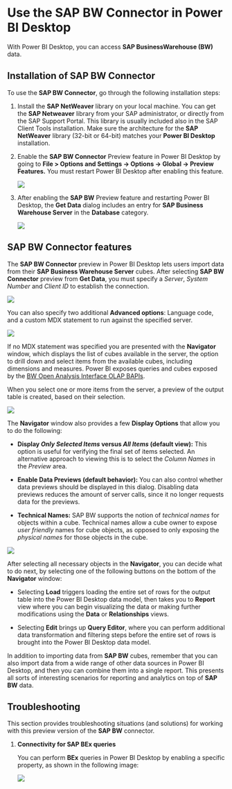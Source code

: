 <properties
   pageTitle="Use the SAP BW Connector in Power BI Desktop"
   description="Use the SAP BW Connector in Power BI Desktop"
   services="powerbi"
   documentationCenter=""
   authors="davidiseminger"
   manager="mblythe"
   backup=""
   editor=""
   tags=""
   qualityFocus="no"
   qualityDate=""/>

<tags
   ms.service="powerbi"
   ms.devlang="NA"
   ms.topic="article"
   ms.tgt_pltfrm="NA"
   ms.workload="powerbi"
   ms.date="08/25/2016"
   ms.author="davidi"/>

# Use the SAP BW Connector in Power BI Desktop

With Power BI Desktop, you can access **SAP BusinessWarehouse (BW)** data.

## Installation of SAP BW Connector

To use the **SAP BW Connector**, go through the following installation steps:

1.  Install the **SAP NetWeaver** library on your local machine. You can get the **SAP Netweaver** library from your SAP administrator, or directly from the SAP Support Portal. This library is usually included also in the SAP Client Tools installation. Make sure the architecture for the **SAP NetWeaver** library (32-bit or 64-bit) matches your **Power BI Desktop** installation.

2.  Enable the **SAP BW Connector** Preview feature in Power BI Desktop by going to **File > Options and Settings -> Options -> Global -> Preview Features.** You must restart Power BI Desktop after enabling this feature.

    ![](media/powerbi-desktop-sap-bw-connector/SAP_BW_1a.png)

3.  After enabling the **SAP BW** Preview feature and restarting Power BI Desktop, the **Get Data** dialog includes an entry for **SAP Business Warehouse Server** in the **Database** category.

    ![](media/powerbi-desktop-sap-bw-connector/SAP_BW_2a.png)


## SAP BW Connector features

The **SAP BW Connector** preview in Power BI Desktop lets users import data from their **SAP Business Warehouse Server** cubes. After selecting **SAP BW Connector** preview from **Get Data**, you must specify a *Server*, *System Number* and *Client ID* to establish the connection.

![](media/powerbi-desktop-sap-bw-connector/SAP_BW_3a.png)

You can also specify two additional **Advanced options**: Language code, and a custom MDX statement to run against the specified server.

![](media/powerbi-desktop-sap-bw-connector/SAP_BW_4a.png)

If no MDX statement was specified you are presented with the **Navigator** window, which displays the list of cubes available in the server, the option to drill down and select items from the available cubes, including dimensions and measures. Power BI exposes queries and cubes exposed by the [BW Open Analysis Interface OLAP BAPIs](https://help.sap.com/saphelp_nw70/helpdata/en/d9/ed8c3c59021315e10000000a114084/content.htm).

When you select one or more items from the server, a preview of the output table is created, based on their selection.

![](media/powerbi-desktop-sap-bw-connector/SAP_BW_5.png)

The **Navigator** window also provides a few **Display Options** that allow you to do the following:

-	**Display *Only Selected Items* versus *All Items* (default view):** This option is useful for verifying the final set of items selected. An alternative approach to viewing this is to select the *Column Names* in the *Preview* area.

-	**Enable Data Previews (default behavior):** You can also control whether data previews should be displayed in this dialog. Disabling data previews reduces the amount of server calls, since it no longer requests data for the previews.

-	**Technical Names:** SAP BW supports the notion of *technical names* for objects within a cube. Technical names allow a cube owner to expose *user friendly* names for cube objects, as opposed to only exposing the *physical names* for those objects in the cube.

![](media/powerbi-desktop-sap-bw-connector/SAP_BW_6.png)

After selecting all necessary objects in the **Navigator**, you can decide what to do next, by selecting one of the following buttons on the bottom of the **Navigator** window:

-	Selecting **Load** triggers loading the entire set of rows for the output table into the Power BI Desktop data model, then takes you to **Report** view where you can begin  visualizing the data or making further modifications using the **Data** or **Relationships** views.

-	Selecting **Edit** brings up **Query Editor**, where you can perform additional data transformation and filtering steps before the entire set of rows is brought into the Power BI Desktop data model.

In addition to importing data from **SAP BW** cubes, remember that you can also import data from a wide range of other data sources in Power BI Desktop, and then you can combine them into a single report. This presents all sorts of interesting scenarios for reporting and analytics on top of **SAP BW** data.

## Troubleshooting

This section provides troubleshooting situations (and solutions) for working with this preview version of the **SAP BW** connector.

1.  **Connectivity for SAP BEx queries**

    You can perform **BEx** queries in Power BI Desktop by enabling a specific property, as shown in the following image:

    ![](media/powerbi-desktop-sap-bw-connector/SAP_BW_8.png)
